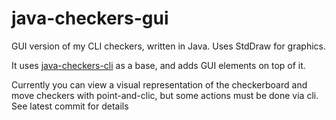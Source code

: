 # java-checkers-gui
GUI version of my CLI checkers, written in Java. Uses StdDraw for graphics.

It uses [java-checkers-cli](https://github.com/RealKGB/java-checkers-cli) as a base, and adds GUI elements on top of it.

Currently you can view a visual representation of the checkerboard and move checkers with point-and-clic, but some actions must be done via cli. See latest commit for details
